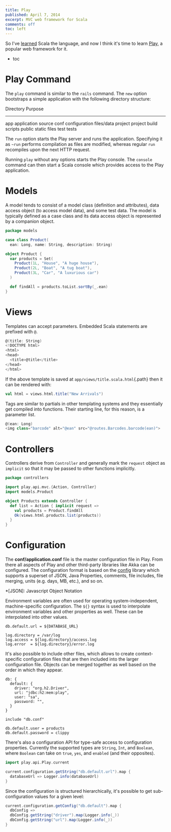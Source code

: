 ```yaml
---
title: Play
published: April 7, 2014
excerpt: MVC web framework for Scala
comments: off
toc: left
---
```


So I've [learned] Scala the language, and now I think it's time to learn [Play], a popular web framework for it.

[learned]: /notes/scala/
[Play]: http://www.playframework.com/

* toc

# Play Command

The `play` command is similar to the `rails` command. The `new` option bootstraps a simple application with the following directory structure:

Directory  Purpose
---------- --------
app        application source
conf       configuration files/data
project    project build scripts
public     static files
test       tests

The `run` option starts the Play server and runs the application. Specifying it as `~run` performs compilation as files are modified, whereas regular `run` recompiles upon the next HTTP request.

Running `play` without any options starts the Play console. The `console` command can then start a Scala console which provides access to the Play application.

# Models

A model tends to consist of a model class (definition and attributes), data access object (to access model data), and some test data. The model is typically defined as a case class and its data access object is represented by a companion object.

``` scala
package models

case class Product(
  ean: Long, name: String, description: String)

object Product {
  var products = Set(
    Product(1L, "House", "A huge house"),
    Product(2L, "Boat", "A tug boat"),
    Product(3L, "Car", "A luxurious car")
  )

  def findAll = products.toList.sortBy(_.ean)
}
```

# Views

Templates can accept parameters. Embedded Scala statements are prefixed with `@`.

``` scala
@(title: String)
<!DOCTYPE html>
<html>
<head>
  <title>@title</title>
</head>
</html>
```

If the above template is saved at `app/views/title.scala.html`{.path} then it can be rendered with:

``` scala
val html = views.html.title("New Arrivals")
```

Tags are similar to partials in other templating systems and they essentially get compiled into functions. Their starting line, for this reason, is a parameter list.

``` scala
@(ean: Long)
<img class="barcode" alt="@ean" src="@routes.Barcodes.barcode(ean)">
```

# Controllers

Controllers derive from `Controller` and generally mark the `request` object as `implicit` so that it may be passed to other functions implicitly.

``` scala
package controllers

import play.api.mvc.{Action, Controller}
import models.Product

object Products extends Controller {
  def list = Action { implicit request =>
    val products = Product.findAll
    Ok(views.html.products.list(products))
  }
}
```

# Configuration

The **conf/application.conf** file is the master configuration file in Play. From there all aspects of Play and other third-party libraries like Akka can be configured. The configuration format is based on the [config] library which supports a superset of JSON, Java Properties, comments, file includes, file merging, units (e.g. days, MB, etc.), and so on.

[config]: https://github.com/typesafehub/config

*[JSON]: Javascript Object Notation

Environment variables are often used for operating system-independent, machine-specific configuration. The `${}` syntax is used to interpolate environment variables and other properties as well. These can be interpolated into other values.

```
db.default.url = ${DATABASE_URL}

log.directory = /var/log
log.access = ${log.directory}/access.log
log.error  = ${log.directory}/error.log
```

It's also possible to include other files, which allows to create context-specific configuration files that are then included into the larger configuration file. Objects can be merged together as well based on the order in which they appear.

~~~ {text="db.conf"}
db: {
  default: {
    driver: "org.h2.Driver",
    url: "jdbc:h2:mem:play",
    user: "sa",
    password: "",
  }
}
~~~

~~~ {text="application.conf"}
include "db.conf"

db.default.user = products
db.default.password = clippy
~~~

There's also a configuration API for type-safe access to configuration properties. Currently the supported types are `String`, `Int`, and `Boolean`, where `Boolean` can take on `true`, `yes`, and `enabled` (and their opposites).

``` scala
import play.api.Play.current

current.configuration.getString("db.default.url").map {
  databaseUrl => Logger.info(databaseUrl)
}
```

Since the configuration is structured hierarchically, it's possible to get sub-configuration values for a given level:

``` scala
current.configuration.getConfig("db.default").map {
  dbConfig =>
  dbConfig.getString("driver").map(Logger.info(_))
  dbConfig.getString("url").map(Logger.info(_))
}
```

